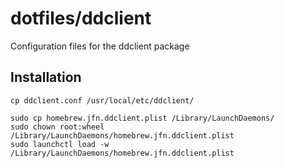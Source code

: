 # dotfiles/ddclient
Configuration files for the ddclient package

## Installation

```
cp ddclient.conf /usr/local/etc/ddclient/

sudo cp homebrew.jfn.ddclient.plist /Library/LaunchDaemons/
sudo chown root:wheel /Library/LaunchDaemons/homebrew.jfn.ddclient.plist
sudo launchctl load -w /Library/LaunchDaemons/homebrew.jfn.ddclient.plist

```
